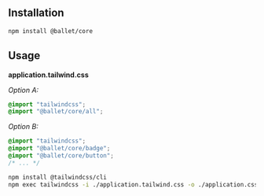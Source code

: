 ## Installation

```bash
npm install @ballet/core
```

## Usage

**application.tailwind.css**

_Option A:_

```css
@import "tailwindcss";
@import "@ballet/core/all";
```

_Option B:_

```css
@import "tailwindcss";
@import "@ballet/core/badge";
@import "@ballet/core/button";
/* ... */
```

```bash
npm install @tailwindcss/cli
npm exec tailwindcss -i ./application.tailwind.css -o ./application.css
```

